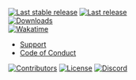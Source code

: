 [![Last stable release](https://img.shields.io/github/v/release/Wixonic/Fancy-Minecraft?display_name=tag&label=Last%20stable%20release)](https://github.com/Wixonic/Fancy-Minecraft/releases) [![Last release](https://img.shields.io/github/v/tag/Wixonic/Fancy-Minecraft?display_name=tag&label=Last%20pre-release)](https://github.com/Wixonic/Fancy-Minecraft/tags)<br />
[![Downloads](https://img.shields.io/github/downloads/Wixonic/Fancy-Minecraft/total?label=Downloads&color=0C0)](https://github.com/Wixonic/Fancy-Minecraft/releases)<br />
[![Wakatime](https://wakatime.com/badge/github/Wixonic/Fancy-Minecraft.svg?style=flat)](https://wakatime.com/badge/github/Wixonic/Fancy-Minecraft)

- [Support](https://github.com/Wixonic/Fancy-Minecraft/blob/Default/.github/SUPPORT.md)
- [Code of Conduct](https://github.com/Wixonic/Fancy-Minecraft/blob/Default/.github/CODE_OF_CONDUCT.md)

[![Contributors](https://img.shields.io/github/contributors/Wixonic/Fancy-Minecraft?color=%2308F&label=Contributors)](https://github.com/Wixonic/Fancy-Minecraft/blob/Default/.github/CONTRIBUTING.md)
[![License](https://img.shields.io/github/license/Wixonic/Fancy-Minecraft?color=%23555&label=License)](https://github.com/Wixonic/Fancy-Minecraft/blob/Default/LICENSE)
[![Discord](https://img.shields.io/discord/1020663521530351627?logo=discord&logoColor=94ABFC&label=Discord&color=7289DA)](https://go.wixonic.fr/discord)
